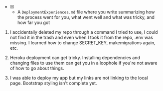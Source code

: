 * [x] - A `DeploymentExperiences.md` file where you write summarizing how the process went for you, what went well and what was tricky, and how far you got

1. I accidentally deleted my repo through a command I tried to use, I could not find it in the trash and even when I took it from the repo, .env was missing. I learned how to change SECRET_KEY, makemigrations again, etc.

2. Heroku deployment can get tricky. Installing dependencies and changing files to use them can get you in a loophole if you're not aware of how to go about things. 

3. I was able to deploy my app but my links are not linking to the local page. Bootstrap styling isn't complete yet.
